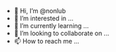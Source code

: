 - 👋 Hi, I’m @nonlub
- 👀 I’m interested in ...
- 🌱 I’m currently learning ...
- 💞️ I’m looking to collaborate on ...
- 📫 How to reach me ...

<!---
nonlub/nonlub is a ✨ special ✨ repository because its `README.md` (this file) appears on your GitHub profile.
You can click the Preview link to take a look at your changes.
--->
